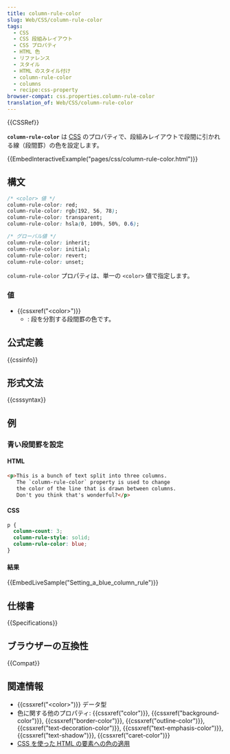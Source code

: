 ```yaml
---
title: column-rule-color
slug: Web/CSS/column-rule-color
tags:
  - CSS
  - CSS 段組みレイアウト
  - CSS プロパティ
  - HTML 色
  - リファレンス
  - スタイル
  - HTML のスタイル付け
  - column-rule-color
  - columns
  - recipe:css-property
browser-compat: css.properties.column-rule-color
translation_of: Web/CSS/column-rule-color
---
```

{{CSSRef}}

**`column-rule-color`** は [CSS](/ja/docs/Web/CSS) のプロパティで、段組みレイアウトで段間に引かれる線（段間罫）の色を設定します。

{{EmbedInteractiveExample("pages/css/column-rule-color.html")}}

## 構文

```css
/* <color> 値 */
column-rule-color: red;
column-rule-color: rgb(192, 56, 78);
column-rule-color: transparent;
column-rule-color: hsla(0, 100%, 50%, 0.6);

/* グローバル値 */
column-rule-color: inherit;
column-rule-color: initial;
column-rule-color: revert;
column-rule-color: unset;
```

`column-rule-color` プロパティは、単一の `<color>` 値で指定します。

### 値

- {{cssxref("&lt;color&gt;")}}
  - : 段を分割する段間罫の色です。

## 公式定義

{{cssinfo}}

## 形式文法

{{csssyntax}}

## 例

### 青い段間罫を設定

#### HTML

```html
<p>This is a bunch of text split into three columns.
   The `column-rule-color` property is used to change
   the color of the line that is drawn between columns.
   Don't you think that's wonderful?</p>
```

#### CSS

```css
p {
  column-count: 3;
  column-rule-style: solid;
  column-rule-color: blue;
}
```

#### 結果

{{EmbedLiveSample("Setting_a_blue_column_rule")}}

## 仕様書

{{Specifications}}

## ブラウザーの互換性

{{Compat}}

## 関連情報

- {{cssxref("&lt;color&gt;")}} データ型
- 色に関する他のプロパティ: {{cssxref("color")}}, {{cssxref("background-color")}}, {{cssxref("border-color")}}, {{cssxref("outline-color")}}, {{cssxref("text-decoration-color")}}, {{cssxref("text-emphasis-color")}}, {{cssxref("text-shadow")}}, {{cssxref("caret-color")}}
- [CSS を使った HTML の要素への色の適用](/ja/docs/Web/HTML/Applying_color)
